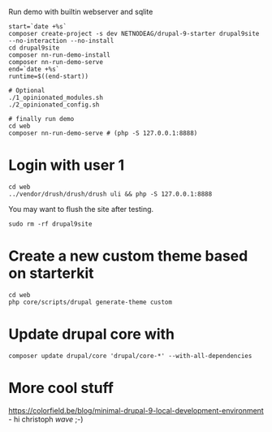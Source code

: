 Run demo with builtin webserver and sqlite
```
start=`date +%s`
composer create-project -s dev NETNODEAG/drupal-9-starter drupal9site --no-interaction --no-install
cd drupal9site
composer nn-run-demo-install
composer nn-run-demo-serve
end=`date +%s`
runtime=$((end-start))

# Optional
./1_opinionated_modules.sh
./2_opinionated_config.sh

# finally run demo
cd web
composer nn-run-demo-serve # (php -S 127.0.0.1:8888)
```

# Login with user 1
```
cd web
../vendor/drush/drush/drush uli && php -S 127.0.0.1:8888
```

You may want to flush the site after testing.
```
sudo rm -rf drupal9site
```

# Create a new custom theme based on starterkit
```
cd web
php core/scripts/drupal generate-theme custom
```

# Update drupal core with
```
composer update drupal/core 'drupal/core-*' --with-all-dependencies 
```

# More cool stuff
https://colorfield.be/blog/minimal-drupal-9-local-development-environment - hi christoph *wave* ;-)
